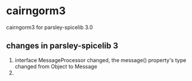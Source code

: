 cairngorm3
==========

cairngorm3 for parsley-spicelib 3.0


changes in parsley-spicelib 3
----------------------------------

1. interface MessageProcessor changed, the message() property's type changed from Object to Message
2.